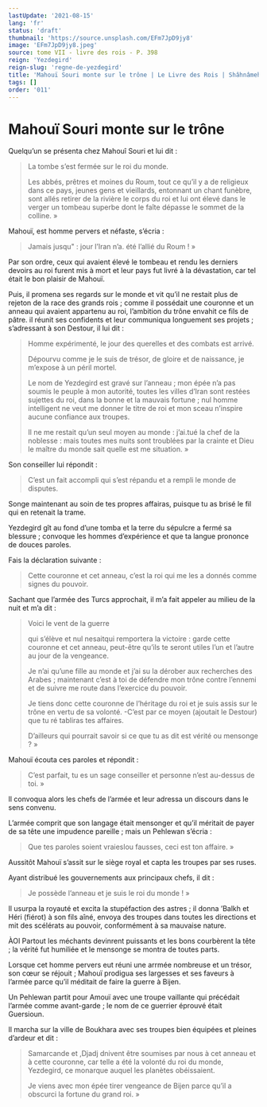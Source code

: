 ```yaml
---
lastUpdate: '2021-08-15'
lang: 'fr'
status: 'draft'
thumbnail: 'https://source.unsplash.com/EFm7JpD9jy8'
image: 'EFm7JpD9jy8.jpeg'
source: tome VII - livre des rois - P. 398
reign: 'Yezdegird'
reign-slug: 'regne-de-yezdegird'
title: 'Mahouï Souri monte sur le trône | Le Livre des Rois | Shâhnâmeh'
tags: []
order: '011'
---
```


<!-- LTeX: language=fr -->

# Mahouï Souri monte sur le trône

Quelqu’un se présenta chez Mahouî Souri et lui dit :

> La tombe s’est fermée sur le roi du monde.
>
> Les abbés, prêtres et moines du Roum, tout ce qu’il y a de religieux dans ce pays, jeunes gens et vieillards, entonnant un chant funèbre, sont allés retirer de la rivière le corps du roi et lui ont élevé dans le verger un tombeau superbe dont le faîte dépasse le sommet de la colline. »

Mahouï, est homme pervers et néfaste, s’écria :

> Jamais jusqu" : jour l’Iran n’a. été l’allié du Roum ! »

Par son ordre, ceux qui avaient élevé le tombeau et rendu les derniers devoirs au roi furent mis à mort et leur pays fut livré à la dévastation, car tel était le bon plaisir de Mahouï.

Puis, il promena ses regards sur le monde et vit qu’il ne restait plus de rejeton de la race des grands rois ; comme il possédait une couronne et un anneau qui avaient appartenu au roi, l’ambition du trône envahit ce fils de pâtre. il réunit ses confidents et leur communiqua longuement ses projets ; s’adressant à son Destour, il lui dit :

> Homme expérimenté, le jour des querelles et des combats est arrivé.
>
> Dépourvu comme je le suis de trésor, de gloire et de naissance, je m’expose à un péril mortel.
>
> Le nom de Yezdegird est gravé sur l’anneau ; mon épée n’a pas soumis le peuple à mon autorité, toutes les villes d’Iran sont restées sujettes du roi, dans la bonne et la mauvais fortune ; nul homme intelligent ne veut me donner le titre de roi et mon sceau n’inspire aucune confiance aux troupes.
>
> Il ne me restait qu’un seul moyen au monde : j’ai.tué la chef de la noblesse : mais toutes mes nuits sont troublées par la crainte et Dieu le maître du monde sait quelle est me situation. »

Son conseiller lui répondit :

> C’est un fait accompli qui s’est répandu et a rempli le monde de disputes.

Songe maintenant au soin de tes propres affairas, puisque tu as brisé le fil qui en retenait la trame.

Yezdegird gît au fond d’une tomba et la terre du sépulcre a fermé sa blessure ; convoque les hommes d’expérience et que ta langue prononce de douces paroles.

Fais la déclaration suivante :

> Cette couronne et cet anneau, c’est la roi qui me les a donnés comme signes du pouvoir.

Sachant que l’armée des Turcs approchait, il m’a fait appeler au milieu de la nuit et m’a dit :

> Voici le vent de la guerre
>
> qui s’élève et nul nesaitqui remportera la victoire : garde cette couronne et cet anneau, peut-être qu’ils te seront utiles l’un et l’autre au jour de la vengeance.
>
> Je n’ai qu’une fille au monde et j’ai su la dérober aux recherches des Arabes ; maintenant c’est à toi de défendre mon trône contre l’ennemi et de suivre me route dans l’exercice du pouvoir.
>
> Je tiens donc cette couronne de l’héritage du roi et je suis assis sur le trône en vertu de sa volonté. -C’est par ce moyen (ajoutait le Destour) que tu ré tabliras tes affaires.
>
> D’ailleurs qui pourrait savoir si ce que tu as dit est vérité ou mensonge ? »

Mahouï écouta ces paroles et répondit :

> C’est parfait, tu es un sage conseiller et personne n’est au-dessus de toi. »

Il convoqua alors les chefs de l’armée et leur adressa un discours dans le sens convenu.

L’armée comprit que son langage était mensonger et qu’il méritait de payer de sa tête une impudence pareille ; mais un Pehlewan s’écria :

> Que tes paroles soient vraieslou fausses, ceci est ton affaire. »

Aussitôt Mahouï s’assit sur le siège royal et capta les troupes par ses ruses.

Ayant distribué les gouvernements aux principaux chefs, il dit :

> Je possède l’anneau et je suis le roi du monde ! »

Il usurpa la royauté et excita la stupéfaction des astres ; il donna ’Balkh et Héri (fiérot) à son fils aîné, envoya des troupes dans toutes les directions et mit des scélérats au pouvoir, conformément à sa mauvaise nature.

ÀOI Partout les méchants devinrent puissants et les bons courbèrent la tête ; la vérité fut humiliée et le mensonge se montra de toutes parts.

Lorsque cet homme pervers eut réuni une arrmée nombreuse et un trésor, son cœur se réjouit ; Mahouï prodigua ses largesses et ses faveurs à l’armée parce qu’il méditait de faire la guerre à Bijen.

Un Pehlewan partit pour Amouï avec une troupe vaillante qui précédait l’armée comme avant-garde ; le nom de ce guerrier éprouvé était Guersioun.

Il marcha sur la ville de Boukhara avec ses troupes bien équipées et pleines d’ardeur et dit :

> Samarcande et ,Djadj dnivent être soumises par nous à cet anneau et à cette couronne, car telle a été la volonté du roi du monde, Yezdegird, ce monarque auquel les planètes obéissaient.
>
> Je viens avec mon épée tirer vengeance de Bijen parce qu’il a obscurci la fortune du grand roi. »

